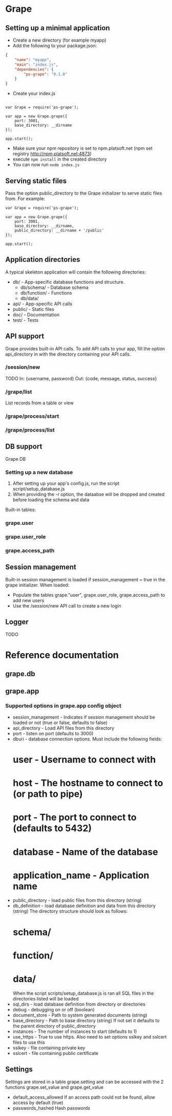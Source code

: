 
# Grape

## Setting up a minimal application

* Create a new directory (for example myapp)
* Add the following to your package.json:
```json
{
	"name": "myapp",
	"main": "index.js",
	"dependencies": {
		"ps-grape": "0.1.0"
	}
}
```
* Create your index.js
```

var Grape = require('ps-grape');

var app = new Grape.grape({
	port: 3001,
	base_directory: __dirname
}); 

app.start();

```
* Make sure your npm repository is set to npm.platsoft.net (npm set registry http://npm.platsoft.net:4873)
* execute `npm install` in the created directory
* You can now run `node index.js`



## Serving static files
Pass the option public_directory to the Grape initializer to serve static files from. For example:
```
var Grape = require('ps-grape');

var app = new Grape.grape({
	port: 3001,
	base_directory: __dirname,
	public_directory: __dirname + '/public'
}); 

app.start();

```

## Application directories
A typical skeleton application will contain the following directories:

* db/ - App-specific database functions and structure.
	+ db/schema/ - Database schema
	+ db/function/ - Functions
	+ db/data/
* api/ - App-specific API calls
* public/ - Static files
* doc/ - Documentation
* test/ - Tests
	

## API support
Grape provides built-in API calls. To add API calls to your app, fill the option api_directory in with the directory containing your API calls.

### /session/new
TODO
In: {username, password}
Out: {code, message, status, success}

### /grape/list
List records from a table or view

### /grape/process/start

### /grape/process/list


## DB support
Grape DB 
### Setting up a new database
1. After setting up your app's config.js, run the script script/setup_database.js
2. When providing the -r option, the dataabse will be dropped and created before loading the schema and data


Built-in tables:
### grape.user

### grape.user_role

### grape.access_path


## Session management
Built-in session management is loaded if session_management = true in the grape initializer. When loaded:

* Populate the tables grape."user", grape.user_role, grape.access_path to add new users
* Use the /session/new API call to create a new login

## Logger
TODO

# Reference documentation

## grape.db

## grape.app

### Supported options in grape.app config object
* session_management - Indicates if session management should be loaded or not (true or false, defaults to false)
* api_directory - Load API files from this directory
* port - listen on port (defaults to 3000)
* dburi - database connection options. Must include the following fields: 
	# user - Username to connect with
	# host - The hostname to connect to (or path to pipe)
	# port - The port to connect to (defaults to 5432)
	# database - Name of the database
	# application_name - Application name
* public_directory - load public files from this directory (string)
* db_definition - load database definition and data from this directory (string) The directory structure should look as follows:
	# schema/
	# function/
	# data/
	When the script scripts/setup_database.js is ran all SQL files in the directories listed will be loaded
* sql_dirs - load database definition from directory or directories
* debug - debugging on or off (boolean)
* document_store - Path to system generated documents (string)
* base_directory - Path to base directory (string) If not set it defaults to the parent directory of public_directory
* instances - The number of instances to start (defaults to 1)
* use_https - True to use https. Also need to set options sslkey and sslcert files to use this
* sslkey - file containing private key
* sslcert - file containing public certificate

## Settings
Settings are stored in a table grape.setting and can be accessed with the 2 functions grape.set_value and grape.get_value

* default_access_allowed If an access path could not be found, allow access by default (true)
* passwords_hashed Hash passwords


